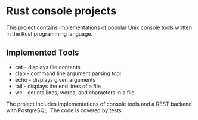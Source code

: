 # Rust console projects

This project contains implementations of popular Unix console tools written in the Rust programming language.

## Implemented Tools

- cat - displays file contents
- clap - command line argument parsing tool
- echo - displays given arguments
- tail - displays the end lines of a file
- wc - counts lines, words, and characters in a file

The project includes implementations of console tools and a REST backend with PostgreSQL. The code is covered by tests.
